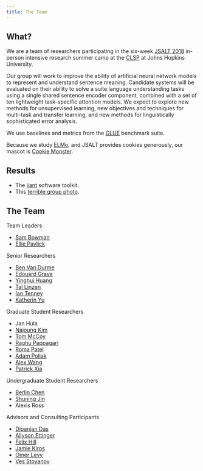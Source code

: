 ```yaml
---
title: The Team
---
```


## What?

We are a team of researchers participating in the six-week [JSALT 2018](https://www.clsp.jhu.edu/workshops/18-workshop/) in-person intensive research summer camp at the [CLSP](https://www.clsp.jhu.edu/) at Johns Hopkins University.

Our group will work to improve the ability of artificial neural network models to represent and understand sentence meaning. Candidate systems will be evaluated on their ability to solve a suite language understanding tasks using a single shared sentence encoder component, combined with a set of ten lightweight task-specific attention models. We expect to explore new methods for unsupervised learning, new objectives and techniques for multi-task and transfer learning, and new methods for linguistically sophisticated error analysis. 

We use baselines and metrics from the [GLUE](https://gluebenchmark.com) benchmark suite. 

Because we study [ELMo](https://en.wikipedia.org/wiki/Elmo), and JSALT provides cookies generously, our mascot is [Cookie Monster](https://en.wikipedia.org/wiki/Cookie_Monster).

## Results

* The [jiant](https://github.com/jsalt18-sentence-repl/jiant) software toolkit.
* This [terrible group photo](group.jpg).

## The Team

Team Leaders
* [Sam Bowman](https://www.nyu.edu/projects/bowman/)
* [Ellie Pavlick](https://cs.brown.edu/people/epavlick/)

Senior Researchers
* [Ben Van Durme](http://www.cs.jhu.edu/~vandurme/)
* [Edouard Grave](https://research.fb.com/people/grave-edouard/)
* [Yinghui Huang](https://www.linkedin.com/in/yinghui-huang-79ba2263/)
* [Tal Linzen](http://tallinzen.net/)
* [Ian Tenney](https://www.ischool.berkeley.edu/people/ian-tenney)
* [Katherin Yu](https://www.linkedin.com/in/yukatherin)

Graduate Student Researchers
* Jan Hula
* [Najoung Kim](https://najoungkim.github.io/)
* [Tom McCoy](http://cogsci.jhu.edu/directory/tom-mccoy/)
* [Raghu Pappagari](https://www.linkedin.com/in/raghavendra-reddy-pappagari-92446477/)
* [Roma Patel](https://www.seas.upenn.edu/~romap/)
* [Adam Poliak](http://www.cs.jhu.edu/~apoliak1/)
* [Alex Wang](https://w4ngatang.github.io/)
* [Patrick Xia](https://www.cs.jhu.edu/~paxia/)

Undergraduate Student Researchers
* [Berlin Chen](https://www.cs.swarthmore.edu/~bchen6/)
* [Shuning Jin](https://shuningjin.github.io/)
* Alexis Ross

Advisors and Consulting Participants
* [Dipanjan Das](https://research.google.com/pubs/DipanjanDas.html)
* [Allyson Ettinger](http://ling.umd.edu/~aetting/)
* [Felix Hill](https://www.cl.cam.ac.uk/~fh295/)
* [Jamie Kiros](http://www.cs.toronto.edu/~rkiros/)
* [Omer Levy](https://levyomer.wordpress.com/)
* [Ves Stoyanov](https://research.fb.com/people/stoyanov-ves/)
